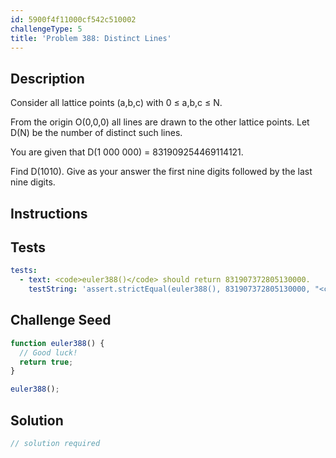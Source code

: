 ```yaml
---
id: 5900f4f11000cf542c510002
challengeType: 5
title: 'Problem 388: Distinct Lines'
---
```


## Description
<section id='description'>
Consider all lattice points (a,b,c) with 0 ≤ a,b,c ≤ N.


From the origin O(0,0,0) all lines are drawn to the other lattice points.
Let D(N) be the number of distinct such lines.


You are given that D(1 000 000) = 831909254469114121.

Find D(1010). Give as your answer the first nine digits followed by the last nine digits.
</section>

## Instructions
<section id='instructions'>

</section>

## Tests
<section id='tests'>

```yml
tests:
  - text: <code>euler388()</code> should return 831907372805130000.
    testString: 'assert.strictEqual(euler388(), 831907372805130000, "<code>euler388()</code> should return 831907372805130000.");'

```

</section>

## Challenge Seed
<section id='challengeSeed'>

<div id='js-seed'>

```js
function euler388() {
  // Good luck!
  return true;
}

euler388();
```

</div>



</section>

## Solution
<section id='solution'>

```js
// solution required
```
</section>
